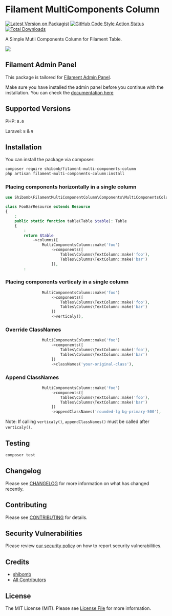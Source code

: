 # Filament MultiComponents Column

[![Latest Version on Packagist](https://img.shields.io/packagist/v/shibomb/filament-multi-components-column.svg?style=flat-square)](https://packagist.org/packages/shibomb/filament-multi-components-column)
[![GitHub Code Style Action Status](https://img.shields.io/github/workflow/status/shibomb/filament-multi-components-column/Check%20&%20fix%20styling?label=code%20style)](https://github.com/shibomb/filament-multi-components-column/actions?query=workflow%3A"Check+%26+fix+styling"+branch%3Amain)
[![Total Downloads](https://img.shields.io/packagist/dt/shibomb/filament-multi-components-column.svg?style=flat-square)](https://packagist.org/packages/shibomb/filament-multi-components-column)

A Simple Mutli Components Column for Filament Table.

![](./art/screen1.png)

## Filament Admin Panel

This package is tailored for [Filament Admin Panel](https://filamentphp.com/).

Make sure you have installed the admin panel before you continue with the installation. You can check the [documentation here](https://filamentphp.com/docs/admin)

## Supported Versions

PHP: `8.0`

Laravel: `8` & `9`

## Installation

You can install the package via composer:

```bash
composer require shibomb/filament-multi-components-column
php artisan filament-multi-components-column:install
```

### Placing components horizontally in a single column

```php
use Shibomb\FilamentMultiComponentColumn\Components\MultiComponentsColumn;

class FooBarResource extends Resource
{
    :
    public static function table(Table $table): Table
    {
        :
        return $table
            ->columns([
                MultiComponentsColumn::make('foo')
                    ->components([
                        Tables\Columns\TextColumn::make('foo'),
                        Tables\Columns\TextColumn::make('bar')
                    ]),
        :
```

### Placing components verticaly in a single column

```php
                MultiComponentsColumn::make('foo')
                    ->components([
                        Tables\Columns\TextColumn::make('foo'),
                        Tables\Columns\TextColumn::make('bar')
                    ])
                    ->verticaly(),
```

### Override ClassNames

```php
                MultiComponentsColumn::make('foo')
                    ->components([
                        Tables\Columns\TextColumn::make('foo'),
                        Tables\Columns\TextColumn::make('bar')
                    ])
                    ->classNames('your-original-class'),
```

### Append ClassNames

```php
                MultiComponentsColumn::make('foo')
                    ->components([
                        Tables\Columns\TextColumn::make('foo'),
                        Tables\Columns\TextColumn::make('bar')
                    ])
                    ->appendClassNames('rounded-lg bg-primary-500'),
```

Note: If calling `verticaly()`, `appendClassNames()` must be called after `verticaly()`.

## Testing

```bash
composer test
```

## Changelog

Please see [CHANGELOG](CHANGELOG.md) for more information on what has changed recently.

## Contributing

Please see [CONTRIBUTING](.github/CONTRIBUTING.md) for details.

## Security Vulnerabilities

Please review [our security policy](../../security/policy) on how to report security vulnerabilities.

## Credits

- [shibomb](https://github.com/shibomb)
- [All Contributors](../../contributors)

## License

The MIT License (MIT). Please see [License File](LICENSE.md) for more information.
